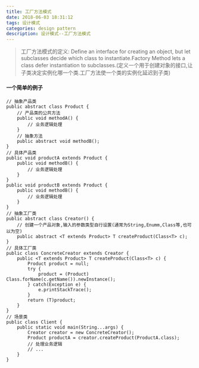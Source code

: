 ```yaml
---
title: 工厂方法模式
date: 2018-06-03 18:31:12
tags: 设计模式
categories: design pattern
description: 设计模式--工厂方法模式
---
```

> 工厂方法模式的定义: Define an interface for creating an object, but let subclasses decide which class to instantiate.Factory Method lets a class defer instantiation to subclasses.(定义一个用于创建对象的接口,让子类决定实例化哪一个类.工厂方法使一个类的实例化延迟到子类)
#### 一个简单的例子
```
// 抽象产品类
public abstract class Product {
	// 产品类的公共方法
	public void methodA() {
		// 业务逻辑处理
	}
	// 抽象方法
	public abstract void methodB();
}
// 具体产品类
public void productA extends Product {
	public void methodB() {
		// 业务逻辑处理
	}
}
public void productB extends Product {
	public void methodB() {
		// 业务逻辑处理
	}
}
// 抽象工厂类
public abstract class Creator() {
	// 创建一个产品对象,输入的参数类型自行设置(通常为String,Enumm,Class等,也可以为空)
	public abstract <T extends Product> T createProduct(Class<T> c);
}
// 具体工厂类
public class ConcreteCreator extends Creator {
	public <T extends Product> T createProduct(Class<T> c) {
		Product product = null;
		try {
			product = (Product) Class.forName(c.getName()).newInstance();
		} catch(Exception e) {
			e.printStackTrace();
		}
		return (T)product;
	}
}
// 场景类
public class Client {
	public static void main(String...args) {
		Creator creator = new ConcreteCreator();
		Product productA = creator.createProduct(ProductA.class);
		// 处理业务逻辑
		// ...
	}
}
```

